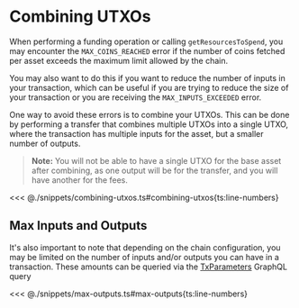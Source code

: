 # Combining UTXOs

When performing a funding operation or calling `getResourcesToSpend`, you may encounter the `MAX_COINS_REACHED` error if the number of coins fetched per asset exceeds the maximum limit allowed by the chain.

You may also want to do this if you want to reduce the number of inputs in your transaction, which can be useful if you are trying to reduce the size of your transaction or you are receiving the `MAX_INPUTS_EXCEEDED` error.

One way to avoid these errors is to combine your UTXOs. This can be done by performing a transfer that combines multiple UTXOs into a single UTXO, where the transaction has multiple inputs for the asset, but a smaller number of outputs.

> **Note:** You will not be able to have a single UTXO for the base asset after combining, as one output will be for the transfer, and you will have another for the fees.

<<< @./snippets/combining-utxos.ts#combining-utxos{ts:line-numbers}

## Max Inputs and Outputs

It's also important to note that depending on the chain configuration, you may be limited on the number of inputs and/or outputs you can have in a transaction. These amounts can be queried via the [TxParameters](https://docs.fuel.network/docs/graphql/reference/objects/#txparameters) GraphQL query

<<< @./snippets/max-outputs.ts#max-outputs{ts:line-numbers}
